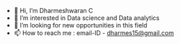 - 👋 Hi, I’m Dharmeshwaran C
- 👀 I’m interested in Data science and Data analytics
- 💞️ I’m looking for new opportunities in this field
- 📫 How to reach me : email-ID - dharmes15@gmail.com

<!---
Dharmesh007/Dharmesh007 is a ✨ special ✨ repository because its `README.md` (this file) appears on your GitHub profile.
You can click the Preview link to take a look at your changes.
--->
